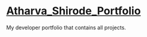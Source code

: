 # [Atharva_Shirode_Portfolio](https://atharva-shirode.netlify.app/)
  My developer portfolio that contains all projects.
